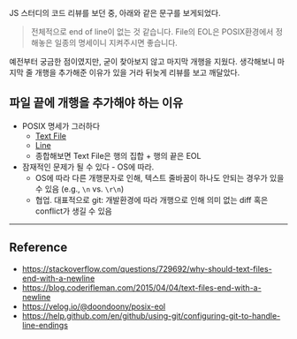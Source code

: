 JS 스터디의 코드 리뷰를 보던 중, 아래와 같은 문구를 보게되었다.

> 전체적으로 end of line이 없는 것 같습니다. 
> File의 EOL은 POSIX환경에서 정해놓은 일종의 명세이니 지켜주시면 좋습니다.

예전부터 궁금한 점이였지만, 굳이 찾아보지 않고 마지막 개행을 지웠다.
생각해보니 마지막 줄 개행을 추가해준 이유가 있을 거라 뒤늦게 리뷰를 보고 깨달았다.

## 파일 끝에 개행을 추가해야 하는 이유
- POSIX 명세가 그러하다
  - [Text File](https://pubs.opengroup.org/onlinepubs/000095399/basedefs/xbd_chap03.html#tag_03_392)
  - [Line](https://pubs.opengroup.org/onlinepubs/9699919799/basedefs/V1_chap03.html#tag_03_206)
  - 종합해보면 Text File은 행의 집합 + 행의 끝은 EOL
- 잠재적인 문제가 될 수 있다 - OS에 따라.
  - OS에 따라 다른 개행문자로 인해, 텍스트 줄바꿈이 하나도 안되는 경우가 있을 수 있음 (e.g., `\n` vs. `\r\n`)
  - 협업. 대표적으로 git: 개발환경에 따라 개행으로 인해 의미 없는 diff 혹은 conflict가 생길 수 있음

---
## Reference
- https://stackoverflow.com/questions/729692/why-should-text-files-end-with-a-newline
- https://blog.coderifleman.com/2015/04/04/text-files-end-with-a-newline
- https://velog.io/@doondoony/posix-eol
- https://help.github.com/en/github/using-git/configuring-git-to-handle-line-endings